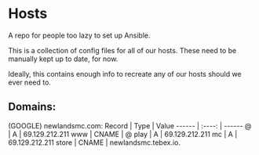 # Hosts

A repo for people too lazy to set up Ansible.

This is a collection of config files for all of our hosts. These need to be manually kept up to date, for now.

Ideally, this contains enough info to recreate any of our hosts should we ever need to.

## Domains:
(GOOGLE) newlandsmc.com:
Record |  Type  | Value
------ | :----: | ------
@      | A      | 69.129.212.211
www    | CNAME  | @
play   | A      | 69.129.212.211 
mc     | A      | 69.129.212.211 
store  | CNAME  | newlandsmc.tebex.io. 

